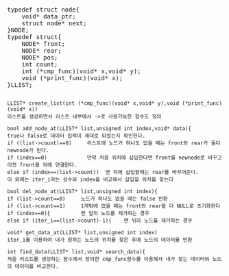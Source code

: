 <pre>
typedef struct node{
	void* data_ptr;
	struct node* next;
}NODE;
typedef struct{
	NODE* front;
	NODE* rear;
	NODE* pos;
	int count;
	int (*cmp_func)(void* x,void* y);
	void (*print_func)(void* x);
}LLIST;
<code>

LLIST* create_list(int (*cmp_func)(void* x,void* y),void (*print_func)(void* x))
리스트를 생성하면서 리스트 내부에서 ->로 사용가능한 함수도 정의

bool add_node_at(LLIST* list,unsigned int index,void* data){
true나 false로 데이터 입력이 제대로 되었는지 확인한다.
if ((list->count)==0)     리스트에 노드가 하나도 없을 때는 front와 rear가 둘다 newnode가 된다.
if (index==0)             만약 처음 위치에 삽입한다면 front를 newnode로 바꾸고 이전 front를 뒤에 연결한다.
else if (index==(list->count))  맨 뒤에 삽입할때는 rear를 바꾸어준다.
이 외에는 iter_i라는 상수와 index를 비교해서 삽입할 위치를 찾는다

bool del_node_at(LLIST* list,unsigned int index){
if (list->count==0)     노드가 하나도 없을 때는 false 반환
if (list->count==1)     1개밖에 없을 때는 front와 rear를 다 NULL로 초기화한다
if (index==0){          맨 앞의 노드를 제거하는 경우
else if (iter_i==(list->count)-1){    맨 뒤의 노드를 제거하는 경우

void* get_data_at(LLIST* list,unsigned int index)
iter_i를 이용하여 내가 원하는 노드의 위치를 찾은 후에 노드의 데이터를 반환

int find_data(LLIST* list,void* search_data){
처음 리스트를 생성하는 함수에서 정의한 cmp_func함수를 이용해서 내가 찾는 데이터와 노드의 데이터를 비교한다.
